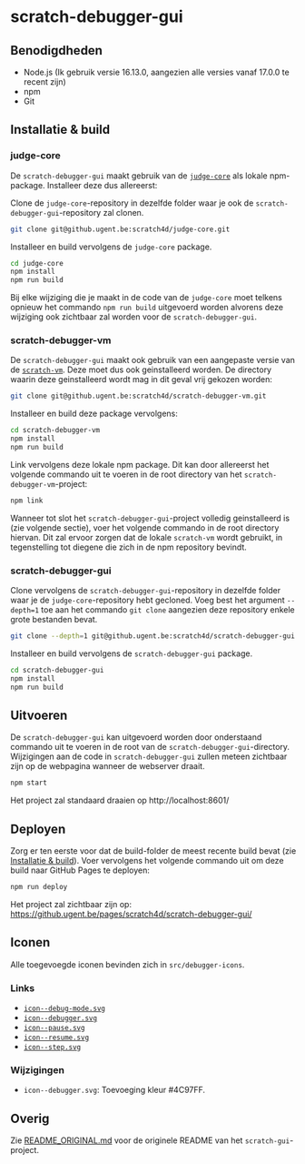 # scratch-debugger-gui

## Benodigdheden
- Node.js (Ik gebruik versie 16.13.0, aangezien alle versies vanaf 17.0.0 te recent zijn)
- npm
- Git

## Installatie & build

### judge-core
De `scratch-debugger-gui` maakt gebruik van de [`judge-core`](https://github.ugent.be/scratch4d/judge-core) als lokale
npm-package. Installeer deze dus allereerst:

Clone de `judge-core`-repository in dezelfde folder waar je ook de `scratch-debugger-gui`-repository zal clonen.
```bash
git clone git@github.ugent.be:scratch4d/judge-core.git
```

Installeer en build vervolgens de `judge-core` package.
```bash
cd judge-core
npm install
npm run build
```

Bij elke wijziging die je maakt in de code van de `judge-core` moet telkens opnieuw het commando `npm run build`
uitgevoerd worden alvorens deze wijziging ook zichtbaar zal worden voor de `scratch-debugger-gui`.

### scratch-debugger-vm
De `scratch-debugger-gui` maakt ook gebruik van een aangepaste versie van de [`scratch-vm`](https://github.ugent.be/scratch4d/scratch-debugger-vm).
Deze moet dus ook geinstalleerd worden. De directory waarin deze geinstalleerd wordt mag in dit geval vrij gekozen
worden:

```bash
git clone git@github.ugent.be:scratch4d/scratch-debugger-vm.git
```

Installeer en build deze package vervolgens:
```bash
cd scratch-debugger-vm
npm install
npm run build
```

Link vervolgens deze lokale npm package. Dit kan door allereerst het volgende commando uit te voeren in de root
directory van het `scratch-debugger-vm`-project:
```bash
npm link
```

Wanneer tot slot het `scratch-debugger-gui`-project volledig geinstalleerd is (zie volgende sectie), voer het volgende
commando in de root directory hiervan. Dit zal ervoor zorgen dat de lokale `scratch-vm` wordt gebruikt, in tegenstelling
tot diegene die zich in de npm repository bevindt.

### scratch-debugger-gui
Clone vervolgens de `scratch-debugger-gui`-repository in dezelfde folder waar je de `judge-core`-repository hebt
gecloned. Voeg best het argument `--depth=1` toe aan het commando `git clone` aangezien deze repository enkele grote
bestanden bevat.

```bash
git clone --depth=1 git@github.ugent.be:scratch4d/scratch-debugger-gui.git
```

Installeer en build vervolgens de `scratch-debugger-gui` package.
```bash
cd scratch-debugger-gui
npm install
npm run build
```

## Uitvoeren
De `scratch-debugger-gui` kan uitgevoerd worden door onderstaand commando uit te voeren in de root van de
`scratch-debugger-gui`-directory. Wijzigingen aan de code in `scratch-debugger-gui` zullen meteen zichtbaar zijn op de
webpagina wanneer de webserver draait.

```bash
npm start
```

Het project zal standaard draaien op http://localhost:8601/

## Deployen
Zorg er ten eerste voor dat de build-folder de meest recente build bevat (zie
[Installatie & build](#installatie--build)). Voer vervolgens het volgende commando uit om deze build naar GitHub Pages
te deployen:

```bash
npm run deploy
```

Het project zal zichtbaar zijn op: https://github.ugent.be/pages/scratch4d/scratch-debugger-gui/

## Iconen
Alle toegevoegde iconen bevinden zich in `src/debugger-icons`.

### Links
- [`icon--debug-mode.svg`](https://www.iconfinder.com/icons/3671718/bug_icon)
- [`icon--debugger.svg`](https://www.iconfinder.com/icons/3671718/bug_icon)
- [`icon--pause.svg`](https://www.svgrepo.com/svg/176023/music-pause-button-pair-of-lines)
- [`icon--resume.svg`](https://www.svgrepo.com/svg/204978/play)
- [`icon--step.svg`](https://www.iconfinder.com/icons/1564530/arrow_next_share_direction_icon)

### Wijzigingen
- `icon--debugger.svg`: Toevoeging kleur #4C97FF.

## Overig
Zie [README_ORIGINAL.md](README_ORIGINAL.md) voor de originele README van het `scratch-gui`-project.
